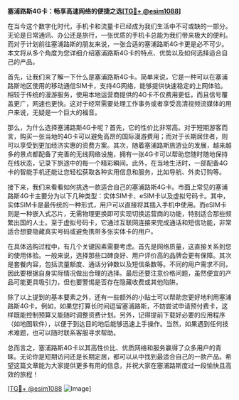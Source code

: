 **塞浦路斯4G卡：畅享高速网络的便捷之选[[TG💪+ @esim1088](https://t.me/s/esim1088)]**

在当今这个数字化时代，手机卡和流量卡已经成为我们生活中不可或缺的一部分。无论是日常通讯、办公还是旅行，一张优质的手机卡总能为我们带来极大的便利。而对于计划前往塞浦路斯的朋友来说，一张合适的塞浦路斯4G卡更是必不可少。本文将从多个角度为您详细介绍塞浦路斯4G卡的特点、优势以及如何选择适合自己的产品。

首先，让我们来了解一下什么是塞浦路斯4G卡。简单来说，它是一种可以在塞浦路斯地区使用的移动通信SIM卡，支持4G网络，能够提供快速稳定的上网体验。相较于传统的漫游服务，使用本地运营商提供的4G卡不仅费用更低，而且信号覆盖更广，网速也更快。这对于经常需要处理工作事务或者享受高清视频流媒体的用户来说，无疑是一个巨大的福音。

那么，为什么选择塞浦路斯4G卡呢？首先，它的性价比非常高。对于短期游客而言，购买一张当地的4G卡可以避免高昂的国际漫游费用；而对于长期居住者，则可以享受到更加经济实惠的资费方案。其次，随着塞浦路斯旅游业的发展，越来越多的景点都配备了完善的无线网络设施，拥有一张4G卡可以帮助您随时随地保持在线状态，记录下旅途中的每一个精彩瞬间。此外，在当地生活时，一部配备4G卡的智能手机还能让您轻松获取各种实用信息和服务，比如导航、外卖订购等。

接下来，我们来看看如何挑选一款适合自己的塞浦路斯4G卡。市面上常见的塞浦路斯4G卡主要分为以下几种类型：实体SIM卡、eSIM卡以及虚拟号码卡。其中，实体SIM卡是最传统的一种形式，用户可以直接将其插入手机中使用。而eSIM卡则是一种嵌入式芯片，无需物理更换即可实现切换运营商的功能，特别适合那些频繁出国的人士。至于虚拟号码卡，它通过互联网连接来完成通话和短信功能，非常适合想要隐藏真实号码或避免携带多张实体卡的用户。

在具体选购过程中，有几个关键因素需要考虑。首先是网络质量，这直接关系到您的使用体验。一般来说，选择那些口碑良好、用户评价高的品牌会更有保障。其次是套餐内容，包括流量额度、通话分钟数以及短信条数等。不同的用户需求不同，因此要根据自身实际情况做出合理的选择。最后还要注意价格问题，虽然便宜的产品可能更具吸引力，但也要警惕是否存在隐藏收费或其他陷阱。

除了以上提到的基本要素之外，还有一些额外的小贴士可以帮助您更好地利用塞浦路斯4G卡。例如，如果您打算长时间逗留塞浦路斯，不妨尝试申请预付费卡，这样既能控制预算又能随时调整资费计划。另外，记得提前下载好必要的应用程序（如地图软件），以便于到达目的地后能够迅速上手操作。当然，如果遇到任何技术难题，也可以随时联系客服寻求帮助。

总而言之，塞浦路斯4G卡以其高性价比、优质网络和服务赢得了众多用户的青睐。无论你是短期访问还是长期定居，都可以从中找到最适合自己的一款产品。希望这篇文章能为大家提供更多有用的信息，并祝大家在塞浦路斯度过一段愉快且高效的旅程！ 

[[TG💪+ @esim1088](https://t.me/s/esim1088) ![Image](https://i.postimg.cc/4NQfJmqS/Snipaste-2025-05-13-00-14-12.png)]
